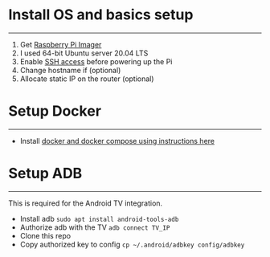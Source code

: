# Install OS and basics setup
----
1. Get [Raspberry Pi Imager](https://www.raspberrypi.org/downloads/)
2. I used 64-bit Ubuntu server 20.04 LTS
3. Enable [SSH access](https://pimylifeup.com/ubuntu-server-raspberry-pi/) before powering up the Pi
4. Change hostname if (optional)
5. Allocate static IP on the router (optional)

# Setup Docker
----
- Install [docker and docker compose using instructions here](https://devdojo.com/bobbyiliev/how-to-install-docker-and-docker-compose-on-raspberry-pi)

# Setup ADB
----
This is required for the Android TV integration.
- Install adb `sudo apt install android-tools-adb`
- Authorize adb with the TV `adb connect TV_IP`
- Clone this repo
- Copy authorized key to config `cp ~/.android/adbkey config/adbkey`

